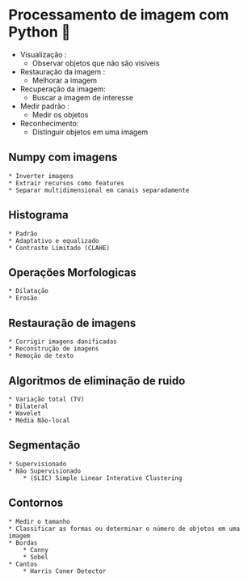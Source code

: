 # Processamento de imagem com Python 🐍
* Visualização :
    * Observar objetos que não são visiveis
* Restauração da imagem :
    * Melhorar a imagem
* Recuperação da imagem:
    * Buscar a imagem de interesse
* Medir padrão :
    * Medir os objetos
* Reconhecimento:
    * Distinguir objetos em uma imagem
## Numpy com imagens
    * Inverter imagens
    * Extrair recursos como features
    * Separar multidimensional em canais separadamente 
## Histograma 
    * Padrão
    * Adaptativo e equalizado
    * Contraste Limitado (CLAHE)
## Operações Morfologicas
    * Dilatação
    * Erosão
## Restauração de imagens
    * Corrigir imagens danificadas 
    * Reconstrução de imagens 
    * Remoção de texto
## Algoritmos de eliminação de ruido
    * Variação total (TV)
    * Bilateral
    * Wavelet
    * Média Não-local 
## Segmentação
    * Supervisionado
    * Não Supervisionado
        * (SLIC) Simple Linear Interative Clustering
## Contornos
    * Medir o tamanho
    * Classificar as formas ou determinar o número de objetos em uma imagem
    * Bordas
        * Canny
        * Sobel
    * Cantos
        * Harris Coner Detector